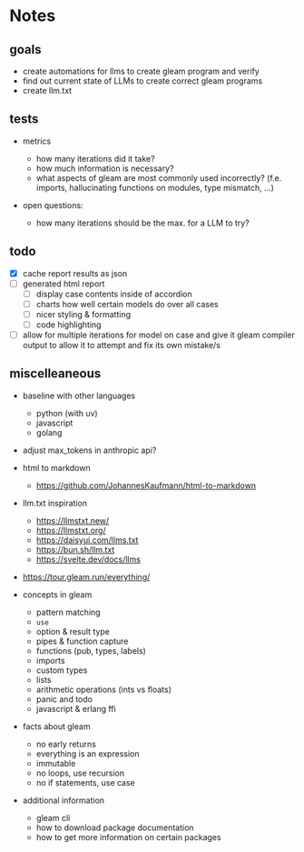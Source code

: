 # Notes

## goals

- create automations for llms to create gleam program and verify
- find out current state of LLMs to create correct gleam programs
- create llm.txt

## tests

- metrics
  - how many iterations did it take?
  - how much information is necessary?
  - what aspects of gleam are most commonly used incorrectly?
    (f.e. imports, hallucinating functions on modules, type mismatch, ...)

- open questions:
  - how many iterations should be the max. for a LLM to try?

## todo
  - [x] cache report results as json
  - [ ] generated html report
    - [ ] display case contents inside of accordion
    - [ ] charts how well certain models do over all cases
    - [ ] nicer styling & formatting
    - [ ] code highlighting
  - [ ] allow for multiple iterations for model on case and give it gleam compiler output to allow it to attempt and fix its own mistake/s

## miscelleaneous


- baseline with other languages
  - python (with uv)
  - javascript
  - golang

- adjust max_tokens in anthropic api?

- html to markdown
  - https://github.com/JohannesKaufmann/html-to-markdown

- llm.txt inspiration
  - https://llmstxt.new/
  - https://llmstxt.org/
  - https://daisyui.com/llms.txt
  - https://bun.sh/llm.txt
  - https://svelte.dev/docs/llms

- https://tour.gleam.run/everything/
- concepts in gleam
  - pattern matching
  - `use`
  - option & result type
  - pipes & function capture
  - functions (pub, types, labels)
  - imports
  - custom types
  - lists
  - arithmetic operations (ints vs floats)
  - panic and todo
  - javascript & erlang ffi
- facts about gleam
  - no early returns
  - everything is an expression
  - immutable
  - no loops, use recursion
  - no if statements, use case
- additional information
  - gleam cli
  - how to download package documentation
  - how to get more information on certain packages
